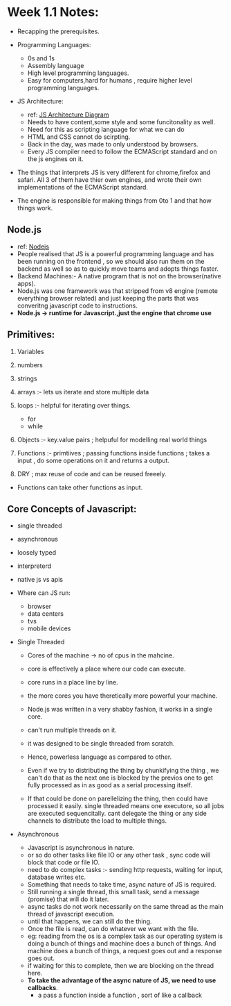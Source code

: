 # Week 1.1 Notes:

- Recapping the prerequisites.
- Programming Languages:
  - 0s and 1s 
  - Assembly language 
  - High level programming languages.
  - Easy for computers,hard for humans , require higher level programming languages.

- JS Architecture:
  - ref: [JS Architecture Diagram](./js-architecture.excalidraw)
  - Needs to have content,some style and some funcitonality as well.
  - Need for this as scripting language for what we can do
  - HTML and CSS cannot do scirpting.
  - Back in the day, was made to only understood by browsers.
  - Every JS compiler need to follow the ECMAScript standard and on the js engines on it.

-  The things that interprets JS is very different for chrome,firefox and safari. All 3 of them have thier own engines, and wrote their own implementations of the ECMAScript standard.
-  The engine is responsible for making things from 0to 1 and that how things work.

## Node.js 

- ref: [Nodejs](./node-js.excalidraw)
- People realised that JS is a powerful programming language and has been running on the frontend , so we should also run them on the backend as well so as to quickly move teams and adopts things faster.
- Backend Machines:- A native program that is not on the browser(native apps).
- Node.js was one framework was that stripped from v8 engine (remote everything browser related) and just keeping the parts that was converitng javascript code to instructions.
- **Node.js -> runtime for Javascript.,just the engine that chrome use** 

## Primitives:
1. Variables 
2. numbers 
3. strings 
4. arrays  :- lets us iterate and store multiple data
5. loops :- helpful for iterating over things.
    - for 
    - while
6. Objects :- key.value pairs ; helpuful for modelling real world things
7. Functions :- primtiives ; passing functions inside functions ; takes a input , do some operations on it and returns a output.

8. DRY ; max reuse of code and can be reused freeely.

- Functions can take other functions as input.


## Core Concepts of Javascript:
   
- single threaded 
- asynchronous
- loosely typed 
- interpreterd 
- native js vs apis

- Where can JS run:
  - browser 
  - data centers 
  - tvs 
  - mobile devices

- Single Threaded 
  - Cores of the machine -> no of cpus in the mahcine.
  - core is effectively a place where our code can execute.
  - core runs in a place line by line.
  - the more cores you have theretically more powerful your machine.
  - Node.js was written in a very shabby fashion, it works in a single core.
  - can't run multiple threads on it.
  - it was designed to be single threaded from scratch.
  - Hence, powerless language as compared to other.

  - Even if we try to distributing the thing by chunkifying the thing , we can't do that as the next one is blocked by the previos one to get fully processed as in as good as a serial processing itself.

  - If that could be done on parellelizing the thing, then could have processed it easily. single threaded  means one executore, so all jobs are executed sequencitally. cant delegate the thing or any side channels to distribute the load to multiple things.

- Asynchronous 
  - Javascript is asynchronous in nature.
  - or so do other tasks like file IO or any other task , sync code will block that code or file IO.
  - need to do complex tasks :- sending http requests, waiting for input, database writes etc. 
  - Something that needs to take time, async nature of JS is required.
  - Still running a single thread, this small task, send a message (promise) that will do it later.
  - async tasks do not work necessarily on the same thread as the main thread of javascript execution.
  - until that happens, we can still do the thing.
  - Once the file is read, can do whatever we want with the file.
  - eg: reading from the os is a complex task as our operating system is doing a bunch of things and machine does a bunch of things. And machine does a bunch of things, a request goes out and a response goes out.
  - if waiting for this to complete, then we are blocking on the thread here.
  - **To take the advantage of the async nature of JS, we need to use callbacks**.
    - a pass a function inside a function , sort of like a callback
